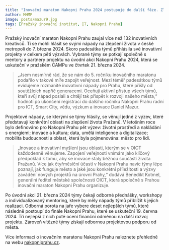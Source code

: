 ```yaml
---
title: "Inovační maraton Nakopni Prahu 2024 postupuje do další fáze. Zlepšovat život v metropoli chce téměř padesátka týmů"
author: MHMP
image: posts/mazur9.jpg
tags: [Pražský inovační institut, IT, Nakopni Prahu]
---
```

 
Pražský inovační maraton Nakopni Prahu zaujal více než 132 inovativních kreativců. Ti se mohli hlásit se svými nápady na zlepšení života v české metropoli do 7. března 2024. Skoro padesátka týmů přihlásila své inovativní projekty v celkem pěti výzvách. Vybrané týmy se potkají společně s mentory a partnery projektu na úvodní akci Nakopni Prahu 2024, která se uskuteční v pražském CAMPu ve čtvrtek 21. března 2024.

> „Jsem nesmírně rád, že se nám do 5. ročníku inovačního maratonu podařilo v takové míře zapojit veřejnost. Mezi téměř padesátkou týmů evidujeme rozmanité inovativní nápady pro Prahu, které přišly od soutěžících napříč generacemi. Oceňuji aktivní přístup všech týmů, kteří svůj nápad poslali a chtějí tak přispět k rozvoji našeho města,“ hodnotí po ukončení registrací do dalšího ročníku Nakopni Prahu radní pro ICT, Smart City, vědu, výzkum a inovace Daniel Mazur.

Projektové nápady, se kterými se týmy hlásily, se věnují jedné z výzev, které představují konkrétní oblasti na zlepšení života Pražanů. V letošním roce bylo definováno pro Nakopni Prahu pět výzev: životní prostředí a nakládání s energiemi; inovace a kultura; data, umělá inteligence a digitalizace; mobilita budoucnosti a oblast, která byla pojmenována: město pro lidi.

> „Inovace a inovativní myšlení jsou oblasti, kterým se v OICT každodenně věnujeme. Zapojení veřejnosti vnímám jako klíčový předpoklad k tomu, aby se inovace staly běžnou součástí života Pražanů. Více jak čtyřměsíční účastí v Nakopni Prahu navíc týmy lépe poznají, jak funguje město a jaké jsou konkrétní příležitosti a výzvy zavádění nových projektů na úrovni Prahy,“ dodává Benedikt Kotmel, generální ředitel městské společnosti OICT, která společně s Prahou inovační maraton Nakopni Prahu organizuje. 

Po úvodní akci 21. března 2024 týmy čekají odborné přednášky, workshopy a individualizovaný mentoring, které by měly nápady týmů přiblížit k jejich realizaci. Odborná porota na jaře vybere deset nejlepších týmů, které následně postoupí do finále Nakopni Prahu, které se uskuteční 19. června 2024. Tři nejlepší z nich poté ocení finanční odměnou na další rozvoj projektu. Zároveň vítězné týmy získají odbornou projektovou podporu od města.

Více informací o inovačním maratonu Nakopni Prahu naleznete přehledně na webu [nakopniprahu.cz](https://nakopniprahu.cz/).
